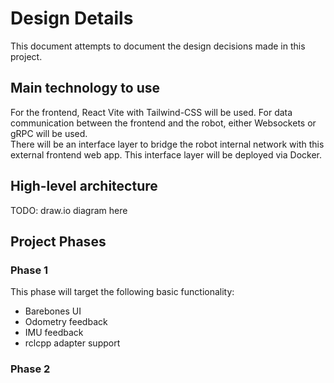 # Design Details

This document attempts to document the design decisions made in this project.

## Main technology to use

For the frontend, React Vite with Tailwind-CSS will be used. For data communication between the frontend and the robot, either Websockets or gRPC will be used.  
There will be an interface layer to bridge the robot internal network with this external frontend web app. This interface layer will be deployed via Docker.

## High-level architecture
TODO: draw.io diagram here

## Project Phases
### Phase 1
This phase will target the following basic functionality:
- Barebones UI
- Odometry feedback
- IMU feedback
- rclcpp adapter support

### Phase 2
